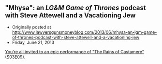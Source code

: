## "Mhysa": an <em>LG&amp;M Game of Thrones</em> podcast with Steve Attewell and a Vacationing Jew

 * Originally posted at http://www.lawyersgunsmoneyblog.com/2013/06/mhysa-an-lgm-game-of-thrones-podcast-with-steve-attewell-and-a-vacationing-jew
 * Friday, June 21, 2013

[You're all invited to an epic performance of "The Rains of Castamere" (S03E09)](http://lawyersgunsmon.wpengine.com/2013/06/the-rains-of-castamere-an-lgm-game-of-thrones-podcast-with-steven-attewell-and-sek).